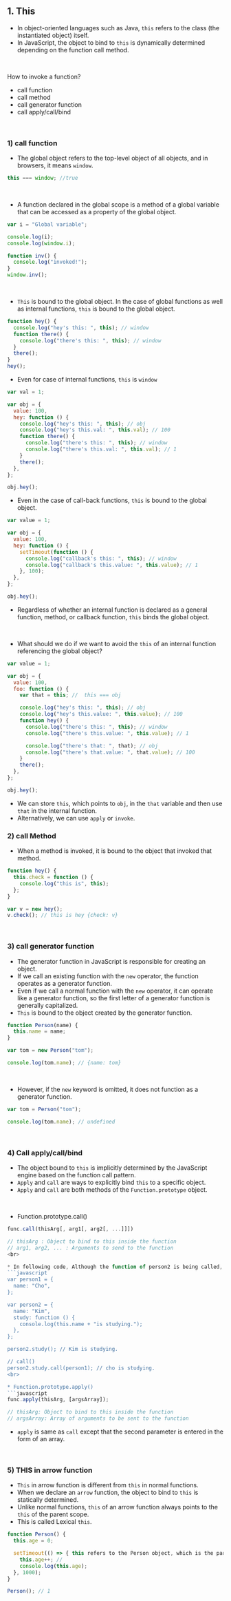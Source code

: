 ## 1. This
* In object-oriented languages such as Java, ```this``` refers to the class (the instantiated object) itself.
* In JavaScript, the object to bind to ```this``` is dynamically determined depending on the function call method.
<br>

 How to invoke a function?
* call function
* call method
* call generator function
* call apply/call/bind
<br>

### 1) call function
* The global object refers to the top-level object of all objects, and in browsers, it means ```window```.
```javascript
this === window; //true
```
<br>

* A function declared in the global scope is a method of a global variable that can be accessed as a property of the global object.
```javascript
var i = "Global variable";

console.log(i);
console.log(window.i);

function inv() {
  console.log("invoked!");
}
window.inv();
```
<br>

* ```This``` is bound to the global object. In the case of global functions as well as internal functions, ```this``` is bound to the global object.
```javascript
function hey() {
  console.log("hey's this: ", this); // window
  function there() {
    console.log("there's this: ", this); // window
  }
  there();
}
hey();
```
* Even for case of internal functions, ```this``` is ```window```
```javascript
var val = 1;

var obj = {
  value: 100,
  hey: function () {
    console.log("hey's this: ", this); // obj
    console.log("hey's this.val: ", this.val); // 100
    function there() {
      console.log("there's this: ", this); // window
      console.log("there's this.val: ", this.val); // 1
    }
    there();
  },
};

obj.hey();
```
* Even in the case of call-back functions, ```this``` is bound to the global object.
```javascript
var value = 1;

var obj = {
  value: 100,
  hey: function () {
    setTimeout(function () {
      console.log("callback's this: ", this); // window
      console.log("callback's this.value: ", this.value); // 1
    }, 100);
  },
};

obj.hey();
```
* Regardless of whether an internal function is declared as a general function, method, or callback function, ```this``` binds the global object.
<br>

* What should we do if we want to avoid the ```this``` of an internal function referencing the global object?
```javascript
var value = 1;

var obj = {
  value: 100,
  foo: function () {
    var that = this; //  this === obj

    console.log("hey's this: ", this); // obj
    console.log("hey's this.value: ", this.value); // 100
    function hey() {
      console.log("there's this: ", this); // window
      console.log("there's this.value: ", this.value); // 1

      console.log("there's that: ", that); // obj
      console.log("there's that.value: ", that.value); // 100
    }
    there();
  },
};

obj.hey();
```
* We can store ```this```, which points to ```obj```, in the ```that``` variable and then use ```that``` in the internal function.
* Alternatively, we can use ```apply``` or ```invoke```.

### 2) call Method
* When a method is invoked, it is bound to the object that invoked that method.
```javascript
function hey() {
  this.check = function () {
    console.log("this is", this);
  };
}

var v = new hey();
v.check(); // this is hey {check: v}
```
<br>

### 3) call generator function
* The generator function in JavaScript is responsible for creating an object.
* If we call an existing function with the ```new``` operator, the function operates as a generator function.
* Even if we call a normal function with the ```new``` operator, it can operate like a generator function, so the first letter of a generator function is generally capitalized.
* ```This``` is bound to the object created by the generator function.
```javascript
function Person(name) {
  this.name = name;
}

var tom = new Person("tom");

console.log(tom.name); // {name: tom}
```
<br>

* However, if the ```new``` keyword is omitted, it does not function as a generator function.
```javascript
var tom = Person("tom");

console.log(tom.name); // undefined
```
<br>

### 4) Call apply/call/bind
* The object bound to ```this``` is implicitly determined by the JavaScript engine based on the function call pattern.
* ```Apply``` and ```call``` are ways to explicitly bind ```this``` to a specific object.
* ```Apply``` and ```call``` are both methods of the ```Function.prototype``` object.
<br>

* Function.prototype.call()
```javascript
func.call(thisArg[, arg1[, arg2[, ...]]])

// thisArg : Object to bind to this inside the function
// arg1, arg2, ... : Arguments to send to the function
<br>

* In following code, Although the function of person2 is being called, since we enter person1 in the first parameter of the ```call``` function, ```this``` will point to person1.
```javascript
var person1 = {
  name: "Cho",
};

var person2 = {
  name: "Kim",
  study: function () {
    console.log(this.name + "is studying.");
  },
};

person2.study(); // Kim is studying.

// call()
person2.study.call(person1); // cho is studying.
<br>

* Function.prototype.apply()
```javascript
func.apply(thisArg, [argsArray]);

// thisArg: Object to bind to this inside the function
// argsArray: Array of arguments to be sent to the function
```
* ```apply``` is same as ```call``` except that the second parameter is entered in the form of an array.
<br>

### 5) THIS in arrow function
* ```This``` in arrow function is different from ```this``` in normal functions.
* When we declare an ```arrow``` function, the object to bind to ```this``` is statically determined.
* Unlike normal functions, ```this``` of an arrow function always points to the ```this``` of the parent scope.
*  This is called Lexical ```this```.
```javascript
function Person() {
  this.age = 0;

  setTimeout(() => { this refers to the Person object, which is the parent scope.
    this.age++; // 
    console.log(this.age);
  }, 1000);
}

Person(); // 1
``` 
